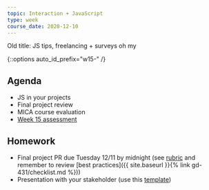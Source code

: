 ```yaml
---
topic: Interaction + JavaScript
type: week
course_date: 2020-12-10
---
```


Old title: JS tips, freelancing + surveys oh my

{::options auto_id_prefix="w15-" /}
## Agenda

- JS in your projects
- Final project review
- MICA course evaluation
- [Week 15 assessment](https://goo.gl/forms/fKqyXOuRFEiBJtio1)

## Homework

- Final project PR due Tuesday 12/11 by midnight (see [rubric](https://docs.google.com/spreadsheets/d/1GtCEtje9Erxfs3quKEUiOVBVL0BPXFDLumgOeGAPt8Y/edit?usp=sharing) and remember to review [best practices]({{ site.baseurl }}{% link gd-431/checklist.md %}))
- Presentation with your stakeholder (use this [template](https://drive.google.com/drive/folders/1X5h8HKxCGxm7xnv8_BngVhSMJ7bpucR_?usp=sharing))
